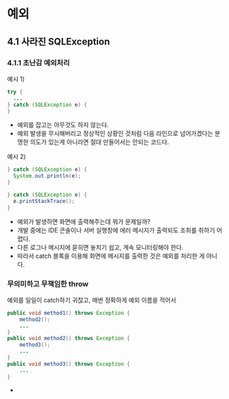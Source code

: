 # 예외

## 4.1 사라진 SQLException
### 4.1.1 초난감 예외처리
예시 1)
```java
try {
  ...
} catch (SQLException e) {
}
```
* 예외를 잡고는 아무것도 하지 않는다.
* 예외 발생을 무시해버리고 정상적인 상황인 것처럼 다음 라인으로 넘어가겠다는 분명한 의도가 있는게 아니라면 절대 만들어서는 안되는 코드다.

예시 2)
```java
} catch (SQLException e) {
  System.out.println(e);
}
```
```java
} catch (SQLException e) {
  e.printStackTrace();
}
```
* 예외가 발생하면 화면에 출력해주는데 뭐가 문제일까?
* 개발 중에는 IDE 콘솔이나 서버 실행창에 에러 메시지가 출력되도 조취를 취하기 어렵다.
* 다른 로그나 메시지에 묻히면 놓치기 쉽고, 계속 모니터링해야 한다.
* 따라서 catch 블록을 이용해 화면에 메시지를 출력한 것은 예외를 처리한 게 아니다.

### 무의미하고 무책임한 throw
예외를 일일이 catch하기 귀찮고, 매번 정확하게 예외 이름을 적어서 
```java
public void method1() throws Exception { 
    method2();
    ...
}
public void method2() throws Exception { 
    method3();
    ... 
}
public void method3() throws Exception { 
    ...
}
```
* 
